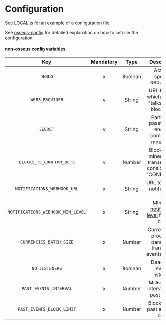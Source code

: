 # Configuration

See [LOCAL.js](https://github.com/fuseio/fuse-inventory-manager/blob/master/config/LOCAL.js) for an example of a configuration file.

See [osseus-config](https://github.com/colucom/osseus-config) for detailed explanation on how to set/use the configuration.

#### non-osseus config variables

|                Key                  | Mandatory   |   Type    |                                                              Description                                                              | Default   |
|:---------------------------------:  |:---------:  |:-------:  |:------------------------------------------------------------------------------------------------------------------------------------: |:-------:  |
|              `DEBUG`                |     x       | Boolean   |                                                     Activate specific debug logs                                                      |  false    |
|          `WEB3_PROVIDER`            |     v       |  String   |                                          URL through which the app "talks" to the blockchain                                          |           |
|              `SECRET`               |     v       |  String   |                                          Part of the password to encrypt community mnemonic                                           |           |
|      `BLOCKS_TO_CONFIRM_BCTX`       |     v       |  Number   |                                  Blocks to be mined until a transaction is considered as "CONFIRMED"                                  |           |
|    `NOTIFICATIONS_WEBHOOK_URL`      |     x       |  String   |                                                    URL to receive notifications on                                                    |           |
| `NOTIFICATIONS_WEBHOOK_MIN_LEVEL`   |     x       |  String   | Minimum [notification level](https://github.com/fuseio/fuse-inventory-manager/blob/master/NOTIFICATIONS.md#levels) for web-hook  |           |
|      `CURRENCIES_BATCH_SIZE`        |     x       |  Number   |                                    Currencies to process in parallel on transmit & events listener                                    |    10     |
|           `NO_LISTENERS`            |     x       | Boolean   |                                                      Deactivate events listeners                                                      |  false    |
|       `PAST_EVENTS_INTERVAL`        |     x       |  Number   |                                               Milliseconds interval to get past events                                                |  60000    |
|     `PAST_EVENTS_BLOCK_LIMIT`       |     x       |  Number   |                                                   Blocks to get past events at once                                                   |   1000    |